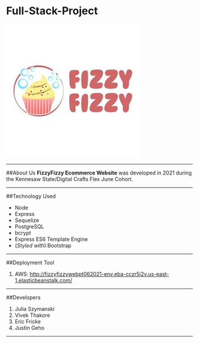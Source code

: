 # Full-Stack-Project

![logo](images\fizzyfizzylogo.jpeg)

---

##About Us <b>FizzyFizzy Ecommerce Website</b> was developed in 2021 during the Kennesaw State/Digital Crafts Flex June Cohort.

---

##Technology Used

* Node
* Express
* Sequelize
* PostgreSQL
* bcrypt
* Express ES6 Template Engine
* (*Styled with*):Bootstrap

---
##Deployment Tool
1. AWS: http://fizzyfizzywebpt062021-env.eba-cczr5i2v.us-east-1.elasticbeanstalk.com/

---

##Developers

1. Julia Szymanski
2. Vivek Thakore
3. Eric Fricke
4. Justin Geho
---